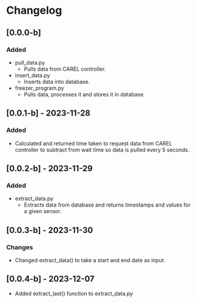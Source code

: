 # Changelog

## [0.0.0-b]

### Added
- pull_data.py
    - Pulls data from CAREL controller.
- insert_data.py 
    - Inserts data into database.
- freezer_program.py
    - Pulls data, processes it and stores it in database.

## [0.0.1-b] - 2023-11-28

### Added
- Calculated and returned time taken to request data from CAREL controller to subtract from wait time so data is pulled every 5 seconds.

## [0.0.2-b] - 2023-11-29

### Added
- extract_data.py
    - Extracts data from database and returns timestamps and values for a given sensor.

## [0.0.3-b] - 2023-11-30

### Changes
- Changed extract_data() to take a start and end date as input.

## [0.0.4-b] - 2023-12-07
- Added extract_last() function to extract_data.py